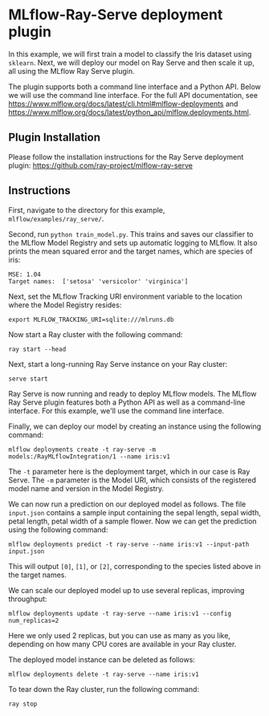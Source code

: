 # MLflow-Ray-Serve deployment plugin

In this example, we will first train a model to classify the Iris dataset using `sklearn`.  Next, we will deploy our model on Ray Serve and then scale it up, all using the MLflow Ray Serve plugin.

The plugin supports both a command line interface and a Python API.  Below we will use the command line interface.  For the full API documentation, see https://www.mlflow.org/docs/latest/cli.html#mlflow-deployments and https://www.mlflow.org/docs/latest/python_api/mlflow.deployments.html.

## Plugin Installation

Please follow the installation instructions for the Ray Serve deployment plugin: https://github.com/ray-project/mlflow-ray-serve

## Instructions

First, navigate to the directory for this example, `mlflow/examples/ray_serve/`.

Second, run `python train_model.py`.  This trains and saves our classifier to the MLflow Model Registry and sets up automatic logging to MLflow.  It also prints the mean squared error and the target names, which are species of iris:
```
MSE: 1.04
Target names:  ['setosa' 'versicolor' 'virginica']
```

Next, set the MLflow Tracking URI environment variable to the location where the Model Registry resides:

`export MLFLOW_TRACKING_URI=sqlite:///mlruns.db`

Now start a Ray cluster with the following command:

`ray start --head`

Next, start a long-running Ray Serve instance on your Ray cluster:

`serve start`

Ray Serve is now running and ready to deploy MLflow models.  The MLflow Ray Serve plugin features both a Python API as well as a command-line interface. For this example, we'll use the command line interface.

Finally, we can deploy our model by creating an instance using the following command:

`mlflow deployments create -t ray-serve -m models:/RayMLflowIntegration/1 --name iris:v1`

The `-t` parameter here is the deployment target, which in our case is Ray Serve.  The `-m` parameter is the Model URI, which consists of the registered model name and version in the Model Registry.

We can now run a prediction on our deployed model as follows.  The file `input.json` contains a sample input containing the sepal length, sepal width, petal length, petal width of a sample flower.  Now we can get the prediction using the following command:

`mlflow deployments predict -t ray-serve --name iris:v1 --input-path input.json`

This will output `[0]`, `[1]`, or `[2]`, corresponding to the species listed above in the target names.

We can scale our deployed model up to use several replicas, improving throughput:

`mlflow deployments update -t ray-serve --name iris:v1 --config num_replicas=2`

Here we only used 2 replicas, but you can use as many as you like, depending on how many CPU cores are available in your Ray cluster.  

The deployed model instance can be deleted as follows:

`mlflow deployments delete -t ray-serve --name iris:v1`

To tear down the Ray cluster, run the following command:

`ray stop`
